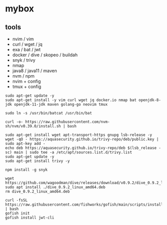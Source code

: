 # mybox

## tools
* nvim / vim
* curl / wget / jq 
* exa / bat / jwt
* docker / dive / skopeo / buildah
* snyk / trivy
* nmap 
* java8 / java11 / maven
* nvm / npm 
* nvim + config
* tmux + config

```
sudo apt-get update -y
sudo apt-get install -y vim curl wget jq docker.io nmap bat openjdk-8-jdk openjdk-11-jdk maven golang-go neovim tmux

sudo ln -s /usr/bin/batcat /usr/bin/bat

curl -o- https://raw.githubusercontent.com/nvm-sh/nvm/v0.39.0/install.sh | bash

sudo apt-get install wget apt-transport-https gnupg lsb-release -y
wget -qO - https://aquasecurity.github.io/trivy-repo/deb/public.key | sudo apt-key add -
echo deb https://aquasecurity.github.io/trivy-repo/deb $(lsb_release -sc) main | sudo tee -a /etc/apt/sources.list.d/trivy.list
sudo apt-get update -y
sudo apt-get install trivy -y

npm install -g snyk

wget https://github.com/wagoodman/dive/releases/download/v0.9.2/dive_0.9.2_linux_amd64.deb
sudo apt install ./dive_0.9.2_linux_amd64.deb
rm dive_0.9.2_linux_amd64.deb

curl -fsSL https://raw.githubusercontent.com/fishworks/gofish/main/scripts/install.sh | bash
gofish init
gofish install jwt-cli



```
